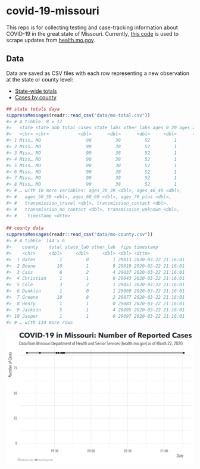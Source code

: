 
<!-- README.md is generated from README.Rmd. Please edit that file -->

# covid-19-missouri

<!-- badges: start -->

<!-- badges: end -->

This repo is for collecting testing and case-tracking information about
COVID-19 in the great state of Missouri. Currently, [this
code](R/scrape.R) is used to scrape updates from
[health.mo.gov](https://health.mo.gov).

## Data

Data are saved as CSV files with each row representing a new observation
at the state or county level:

  - [State-wide totals](data/mo-total.csv)
  - [Cases by county](data/mo-county.csv)

<!-- end list -->

``` r
## state totals daya
suppressMessages(readr::read_csv("data/mo-total.csv"))
#> # A tibble: 8 x 17
#>   state state_abb total_cases state_labs other_labs ages_0_20 ages_20_29
#>   <chr> <chr>           <dbl>      <dbl>      <dbl>     <dbl>      <dbl>
#> 1 Miss… MO                 90         38         52         1         24
#> 2 Miss… MO                 90         38         52         1         24
#> 3 Miss… MO                 90         38         52         1         24
#> 4 Miss… MO                 90         38         52         1         24
#> 5 Miss… MO                 90         38         52         1         24
#> 6 Miss… MO                 90         38         52         1         24
#> 7 Miss… MO                 90         38         52         1         24
#> 8 Miss… MO                 90         38         52         1         24
#> # … with 10 more variables: ages_30_39 <dbl>, ages_40_49 <dbl>,
#> #   ages_50_59 <dbl>, ages_60_69 <dbl>, ages_70_plus <dbl>,
#> #   transmission_travel <dbl>, transmission_contact <dbl>,
#> #   transmission_no_contact <dbl>, transmission_unknown <dbl>,
#> #   .timestamp <dttm>

## county data
suppressMessages(readr::read_csv("data/mo-county.csv"))
#> # A tibble: 144 x 6
#>    county    total state_lab other_lab  fips timestamp          
#>    <chr>     <dbl>     <dbl>     <dbl> <dbl> <dttm>             
#>  1 Bates         1         0         1 29013 2020-03-22 21:16:01
#>  2 Boone        10         1         9 29019 2020-03-22 21:16:01
#>  3 Cass          6         2         4 29037 2020-03-22 21:16:01
#>  4 Christian     1         1         0 29043 2020-03-22 21:16:01
#>  5 Cole          3         2         1 29051 2020-03-22 21:16:01
#>  6 Dunklin       1         0         1 29069 2020-03-22 21:16:01
#>  7 Greene       10         8         2 29077 2020-03-22 21:16:01
#>  8 Henry         1         1         0 29083 2020-03-22 21:16:01
#>  9 Jackson       5         1         4 29095 2020-03-22 21:16:01
#> 10 Jasper        1         1         0 29097 2020-03-22 21:16:01
#> # … with 134 more rows
```

![](img/timeseries.png)
